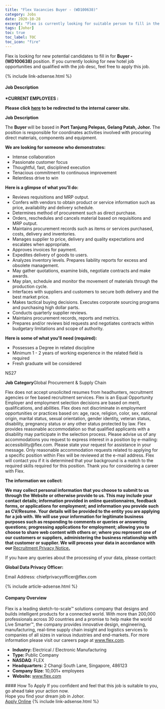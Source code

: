 ```yaml
---
title: "Flex Vacancies Buyer - (WD100638)" 
category: Jobs 
date: 2020-10-28 
excerpt: "Flex is currently looking for suitable person to fill in the Buyer - (WD100638) which positioned at Johor" 
tags: [Johor] 
toc: true 
toc_label: TOC 
toc_icon: "fire" 
--- 
```


<p>Flex is looking for new potential candidates to fill in for <b>Buyer - (WD100638)</b> position. If you currently looking for new hotel job opportunities and qualified with the job desc, feel free to apply this job.
</p>{% include link-adsense.html %} 
<div><div><h4>Job Description</h4></div><div><div><span><div><p><b>*CURRENT EMPLOYEES&#160;:</b></p><div><p><b><b>Please click&#160;<a href="http://www.myworkday.com/flextronics/d/task/1422%2410410.htmld" target="_blank">here</a></b></b><b><b> to be redirected to the internal career site.</b></b></p></div><b>Job Description</b><p>The <b>Buyer </b>will be based in <b><b>Port Tanjung Pelepas, Gelang Patah, Johor.</b></b> The position is responsible for c<span>oordinates activities involved with procuring direct materials, components and equipment.</span></p><p><b><b>We are looking for someone who demonstrates:</b></b></p><ul><li>Intense collaboration</li><li>Passionate customer focus</li><li>Thoughtful, fast, disciplined execution</li><li>Tenacious commitment to continuous improvement</li><li>Relentless drive to win</li></ul><p><b><b>Here is a glimpse of what you'll do:</b></b></p><ul><li>Reviews requisitions and MRP output.</li><li>Confers with vendors to obtain product or service information such as price, availability and delivery schedule.</li><li>Determines method of procurement such as direct purchase.</li><li>Orders, reschedules and cancels material based on requisitions and MRP output.</li><li>Maintains procurement records such as items or services purchased, costs, delivery and inventories.</li><li>Manages supplier to price, delivery and quality expectations and escalates when appropriate.</li><li>Approves invoices for payment.</li><li>Expedites delivery of goods to users.</li><li>Analyzes inventory levels. Prepares liability reports for excess and obsolete management.</li><li>May gather quotations, examine bids, negotiate contracts and make awards.</li><li>May plan, schedule and monitor the movement of materials through the production cycle.</li><li>Interfaces with suppliers and customers to secure both delivery and the best market price.</li><li>Makes tactical buying decisions. Executes corporate sourcing programs and purchasing high dollar parts.</li><li>Conducts quarterly supplier reviews.</li><li>Maintains procurement records, reports and metrics.</li><li>Prepares and/or reviews bid requests and negotiates contracts within budgetary limitations and scope of authority.</li></ul><p><b><b>Here is some of what you'll need (required):</b></b></p><ul><li>Possesses a Degree in related discipline</li><li>Minimum 1 - 2&#160;years of working experience in the related field is required</li><li>Fresh graduate will be considered</li></ul><p>NS27</p><b>Job Category</b>Global Procurement &amp; Supply Chain<p><span>Flex does not accept unsolicited resumes from headhunters, recruitment agencies or fee based recruitment services. Flex is an Equal Opportunity Employer and employment selection decisions are based on merit, qualifications, and abilities. Flex does not discriminate in employment opportunities or practices based on: age, race, religion, color, sex, national origin, marital status, sexual orientation, gender identity, veteran status, disability, pregnancy status or any other status protected by law. Flex provides reasonable accommodation so that qualified applicants with a disability may participate in the selection process. Please advise us of any accommodations you request to express interest in a position by e-mailing: <a target="_blank">accessibility@flex.com</a></span><span>. Please state your request for assistance in your message. Only reasonable accommodation requests related to applying for a specific position within Flex will be reviewed at the e-mail address. Flex will contact you if it is determined that your background is a match to the required skills required for this position. Thank you for considering a career with Flex.</span></p><p><b>The information we collect:</b></p><p><b>We may collect personal information that you choose to submit to us through the Website or otherwise provide to us. This may include your contact details; information provided in online questionnaires, feedback forms, or applications for employment; and information you provide such as CV/Resume. Your details will be provided to the entity you are applying for a job with. We will use your information for legitimate business purposes such as responding to comments or queries or answering questions; progressing applications for employment; allowing you to choose to share web content with others or; where you represent one of our customers or suppliers, administering the business relationship with that customer or supplier. We will process your data in accordance with our </b><a href="https://flex.com/other/recruitment-notice-english" target="_blank">Recruitment Privacy Notice</a><a href="https://flex.com/other/recruitment-notice-english" target="_blank"><b><b>.</b></b></a></p><p><span>If you have any queries about the processing of your data, please contact:</span></p><p><b>Global Data Privacy Officer:</b></p><p><span>Email Address: <span><span><span><span><span><span><span><span>chiefprivacyofficer@flex.com</span></span></span></span></span></span></span></span></span></p></div></span></div></div></div> 
{% include article-adsense.html %} 
<div><div><h4>Company Overview</h4></div><div><div><span><div><p>Flex is a leading sketch-to-scale&#8482; solutions company that designs and builds intelligent products for a connected world. With more than 200,000 professionals across 30 countries and a promise to help make the world Live Smarter&#8482;, the company provides innovative design, engineering, manufacturing, real-time supply chain insight and logistics services to companies of all sizes in various industries and end-markets.&#160;For more information please visit our careers page at <a href="http://www.flex.com" target="_blank">www.flex.com</a>.&#160;</p>
<ul><li><strong>Industry:&#160;</strong>Electrical / Electronic&#160;Manufacturing</li>
<li><strong>Type:&#160;</strong>Public Company</li>
<li><strong>NASDAQ</strong>: FLEX</li>
<li><strong>Headquarters:&#160;</strong>2 Changi South Lane, Singapore, 486123</li>
<li><strong>Company Size</strong>: 10,001+ employees</li>
<li><strong>Website:&#160;</strong><a href="http://www.flex.com/" target="_blank">www.flex.com</a></li> </ul></div></span></div></div></div> 
#### How To Apply 
If you confident and feel that this job is suitable to you, go ahead take your action now. <br/> 
Hope you find your dream job in Johor. <br/> 
<a href="https://www.jobstreet.com.my/en/job/buyer-wd100638-4413214?jobId=jobstreet-my-job-4413214" class="btn btn--info" target="_blank" rel="nofollow noopenner">Apply Online</a> 
{% include link-adsense.html %} 